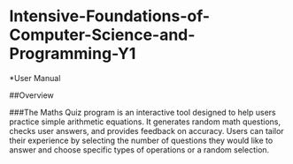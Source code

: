 # Intensive-Foundations-of-Computer-Science-and-Programming-Y1

*User Manual

##Overview

###The Maths Quiz program is an interactive tool designed to help users practice simple arithmetic equations. It generates random math questions, checks user answers, and provides feedback on accuracy. Users can tailor their experience by selecting the number of questions they would like to answer and choose specific types of operations or a random selection.
